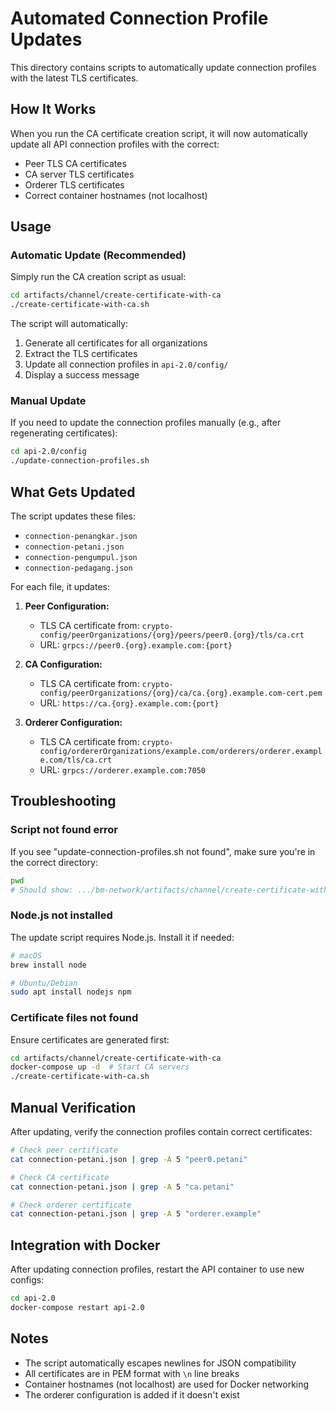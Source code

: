 # Automated Connection Profile Updates

This directory contains scripts to automatically update connection profiles with the latest TLS certificates.

## How It Works

When you run the CA certificate creation script, it will now automatically update all API connection profiles with the correct:
- Peer TLS CA certificates
- CA server TLS certificates  
- Orderer TLS certificates
- Correct container hostnames (not localhost)

## Usage

### Automatic Update (Recommended)

Simply run the CA creation script as usual:

```bash
cd artifacts/channel/create-certificate-with-ca
./create-certificate-with-ca.sh
```

The script will automatically:
1. Generate all certificates for all organizations
2. Extract the TLS certificates
3. Update all connection profiles in `api-2.0/config/`
4. Display a success message

### Manual Update

If you need to update the connection profiles manually (e.g., after regenerating certificates):

```bash
cd api-2.0/config
./update-connection-profiles.sh
```

## What Gets Updated

The script updates these files:
- `connection-penangkar.json`
- `connection-petani.json`
- `connection-pengumpul.json`
- `connection-pedagang.json`

For each file, it updates:
1. **Peer Configuration:**
   - TLS CA certificate from: `crypto-config/peerOrganizations/{org}/peers/peer0.{org}/tls/ca.crt`
   - URL: `grpcs://peer0.{org}.example.com:{port}`

2. **CA Configuration:**
   - TLS CA certificate from: `crypto-config/peerOrganizations/{org}/ca/ca.{org}.example.com-cert.pem`
   - URL: `https://ca.{org}.example.com:{port}`

3. **Orderer Configuration:**
   - TLS CA certificate from: `crypto-config/ordererOrganizations/example.com/orderers/orderer.example.com/tls/ca.crt`
   - URL: `grpcs://orderer.example.com:7050`

## Troubleshooting

### Script not found error
If you see "update-connection-profiles.sh not found", make sure you're in the correct directory:
```bash
pwd
# Should show: .../bm-network/artifacts/channel/create-certificate-with-ca
```

### Node.js not installed
The update script requires Node.js. Install it if needed:
```bash
# macOS
brew install node

# Ubuntu/Debian
sudo apt install nodejs npm
```

### Certificate files not found
Ensure certificates are generated first:
```bash
cd artifacts/channel/create-certificate-with-ca
docker-compose up -d  # Start CA servers
./create-certificate-with-ca.sh
```

## Manual Verification

After updating, verify the connection profiles contain correct certificates:

```bash
# Check peer certificate
cat connection-petani.json | grep -A 5 "peer0.petani"

# Check CA certificate  
cat connection-petani.json | grep -A 5 "ca.petani"

# Check orderer certificate
cat connection-petani.json | grep -A 5 "orderer.example"
```

## Integration with Docker

After updating connection profiles, restart the API container to use new configs:

```bash
cd api-2.0
docker-compose restart api-2.0
```

## Notes

- The script automatically escapes newlines for JSON compatibility
- All certificates are in PEM format with `\n` line breaks
- Container hostnames (not localhost) are used for Docker networking
- The orderer configuration is added if it doesn't exist


